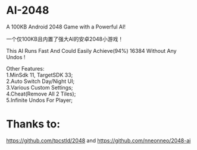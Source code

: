 # AI-2048
A 100KB Android 2048 Game with a Powerful AI!

一个仅100KB且内置了强大AI的安卓2048小游戏！

This AI Runs Fast And Could Easily Achieve(94%) 16384 Without Any Undos !

Other Features:  
1.MinSdk 11, TargetSDK 33;  
2.Auto Switch Day/Night UI;  
3.Various Custom Settings;  
4.Cheat(Remove All 2 Tiles);  
5.Infinite Undos For Player;  

# Thanks to:
https://github.com/tpcstld/2048
and 
https://github.com/nneonneo/2048-ai
